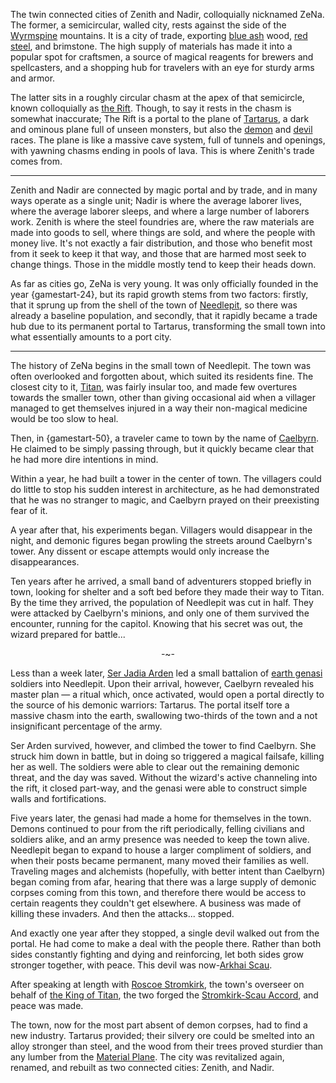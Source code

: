 The twin connected cities of Zenith and Nadir, colloquially nicknamed ZeNa. The former, a semicircular, walled city, rests against the side of the [Wyrmspine](Wyrmspine) mountains. It is a city of trade, exporting [blue ash](blue%20ash) wood, [red steel](red%20steel), and brimstone. The high supply of materials has made it into a popular spot for craftsmen, a source of magical reagents for brewers and spellcasters, and a shopping hub for travelers with an eye for sturdy arms and armor.

The latter sits in a roughly circular chasm at the apex of that semicircle, known colloquially as [the Rift](the%20Rift). Though, to say it rests in the chasm is somewhat inaccurate; The Rift is a portal to the plane of [Tartarus](Tartarus), a dark and ominous plane full of unseen monsters, but also the [demon](demon) and [devil](devil) races. The plane is like a massive cave system, full of tunnels and openings, with yawning chasms ending in pools of lava. This is where Zenith's trade comes from.

---
Zenith and Nadir are connected by magic portal and by trade, and in many ways operate as a single unit; Nadir is where the average laborer lives, where the average laborer sleeps, and where a large number of laborers work. Zenith is where the steel foundries are, where the raw materials are made into goods to sell, where things are sold, and where the people with money live. It's not exactly a fair distribution, and those who benefit most from it seek to keep it that way, and those that are harmed most seek to change things. Those in the middle mostly tend to keep their heads down.

As far as cities go, ZeNa is very young. It was only officially founded in the year {gamestart-24}, but its rapid growth stems from two factors: firstly, that it sprung up from the shell of the town of [Needlepit](Needlepit), so there was already a baseline population, and secondly, that it rapidly became a trade hub due to its permanent portal to Tartarus, transforming the small town into what essentially amounts to a port city.

---
The history of ZeNa begins in the small town of Needlepit. The town was often overlooked and forgotten about, which suited its residents fine. The closest city to it, [Titan](Titan.md), was fairly insular too, and made few overtures towards the smaller town, other than giving occasional aid when a villager managed to get themselves injured in a way their non-magical medicine would be too slow to heal.

Then, in {gamestart-50}, a traveler came to town by the name of [Caelbyrn](Caelbyrn). He claimed to be simply passing through, but it quickly became clear that he had more dire intentions in mind.

Within a year, he had built a tower in the center of town. The villagers could do little to stop his sudden interest in architecture, as he had demonstrated that he was no stranger to magic, and Caelbyrn prayed on their preexisting fear of it.

A year after that, his experiments began. Villagers would disappear in the night, and demonic figures began prowling the streets around Caelbyrn's tower. Any dissent or escape attempts would only increase the disappearances.

Ten years after he arrived, a small band of adventurers stopped briefly in town, looking for shelter and a soft bed before they made their way to Titan. By the time they arrived, the population of Needlepit was cut in half. They were attacked by Caelbyrn's minions, and only one of them survived the encounter, running for the capitol. Knowing that his secret was out, the wizard prepared for battle...

<p align="center">-~-</p>

Less than a week later, [Ser Jadia Arden](Ser%20Jadia%20Arden) led a small battalion of [earth genasi](earth%20genasi) soldiers into Needlepit. Upon their arrival, however, Caelbyrn revealed his master plan — a ritual which, once activated, would open a portal directly to the source of his demonic warriors: Tartarus. The portal itself tore a massive chasm into the earth, swallowing two-thirds of the town and a not insignificant percentage of the army. 

Ser Arden survived, however, and climbed the tower to find Caelbyrn. She struck him down in battle, but in doing so triggered a magical failsafe, killing her as well. The soldiers were able to clear out the remaining demonic threat, and the day was saved. Without the wizard's active channeling into the rift, it closed part-way, and the genasi were able to construct simple walls and fortifications. 

Five years later, the genasi had made a home for themselves in the town. Demons continued to pour from the rift periodically, felling civilians and soldiers alike, and an army presence was needed to keep the town alive. Needlepit began to expand to house a larger compliment of soldiers, and when their posts became permanent, many moved their families as well. Traveling mages and alchemists (hopefully, with better intent than Caelbyrn) began coming from afar, hearing that there was a large supply of demonic corpses coming from this town, and therefore there would be access to certain reagents they couldn't get elsewhere. A business was made of killing these invaders. And then the attacks... stopped.

And exactly one year after they stopped, a single devil walked out from the portal. He had come to make a deal with the people there. Rather than both sides constantly fighting and dying and reinforcing, let both sides grow stronger together, with peace. This devil was now-[Arkhai Scau](../NPCs/ZeNa/Arkhai%20Scau.md).

After speaking at length with [Roscoe Stromkirk](Viceroy%20Roscoe%20Stromkirk), the town's overseer on behalf of [the King of Titan](the%20King%20of%20Titan), the two forged the [Stromkirk-Scau Accord](Stromkirk-Scau%20Accord), and peace was made.

The town, now for the most part absent of demon corpses, had to find a new industry. Tartarus provided; their silvery ore could be smelted into an alloy stronger than steel, and the wood from their trees proved sturdier than any lumber from the [Material Plane](Material%20Plane). The city was revitalized again, renamed, and rebuilt as two connected cities: Zenith, and Nadir. 
